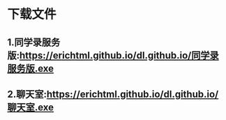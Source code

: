 # 下载文件
## 1.同学录服务版:https://erichtml.github.io/dl.github.io/同学录服务版.exe
## 2.聊天室:https://erichtml.github.io/dl.github.io/聊天室.exe
